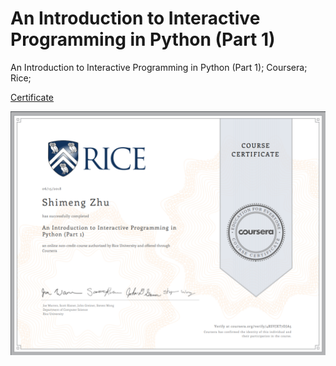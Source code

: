 # An Introduction to Interactive Programming in Python (Part 1)

An Introduction to Interactive Programming in Python (Part 1); Coursera; Rice;


[Certificate](https://www.coursera.org/account/accomplishments/certificate/4RSVJXT7DJA5)

![Certificate](https://github.com/dreamPoet/interactive-python-1/blob/master/certificate.png?raw=true)
